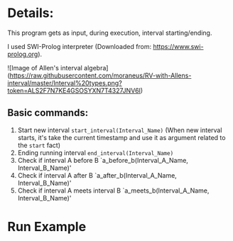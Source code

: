 # Details:
This program gets as input, during execution, interval starting/ending.

I used SWI-Prolog interpreter (Downloaded from: https://www.swi-prolog.org).

![Image of Allen's interval algebra] (https://raw.githubusercontent.com/moraneus/RV-with-Allens-interval/master/Interval%20types.png?token=ALS2F7N7KE4GSOSYXN7T4327JNV6I)
## Basic commands:
1. Start new interval `start_interval(Interval_Name)` (When new interval starts, it's take the current timestamp and use it as argument related to the `start` fact)
2. Ending running interval `end_interval(Interval_Name)`
3. Check if interval A before B `a_before_b(Interval_A_Name, Interval_B_Name)'
4. Check if interval A after B `a_after_b(Interval_A_Name, Interval_B_Name)'
5. Check if interval A meets interval B `a_meets_b(Interval_A_Name, Interval_B_Name)'



# Run Example

